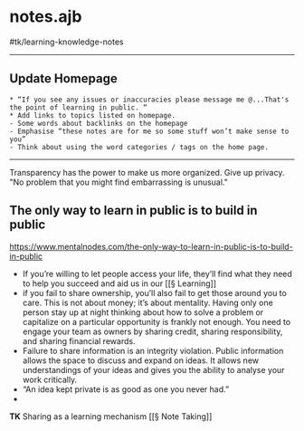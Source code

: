 # notes.ajb 
#tk/learning-knowledge-notes


- - - -
## Update Homepage
	* “If you see any issues or inaccuracies please message me @...That's the point of learning in public. “
	* Add links to topics listed on homepage.
	- Some words about backlinks on the homepage
	- Emphasise “these notes are for me so some stuff won’t make sense to you”
	- Think about using the word categories / tags on the home page. 

- - - -
Transparency has the power to make us more organized. Give up privacy. "No problem that you might find embarrassing is unusual."

## The only way to learn in public is to build in public
https://www.mentalnodes.com/the-only-way-to-learn-in-public-is-to-build-in-public

* If you’re willing to let people access your life, they’ll find what they need to help you succeed and aid us in our [[§ Learning]]
* if you fail to share ownership, you’ll also fail to get those around you to care. This is not about money; it’s about mentality. Having only one person stay up at night thinking about how to solve a problem or capitalize on a particular opportunity is frankly not enough. You need to engage your team as owners by sharing credit, sharing responsibility, and sharing financial rewards.
* Failure to share information is an integrity violation. Public information allows the space to discuss and expand on ideas. It allows new understandings of your ideas and gives you the ability to analyse your work critically.
* “An idea kept private is as good as one you never had.”
* 
**TK** Sharing as a learning mechanism [[§ Note Taking]]



